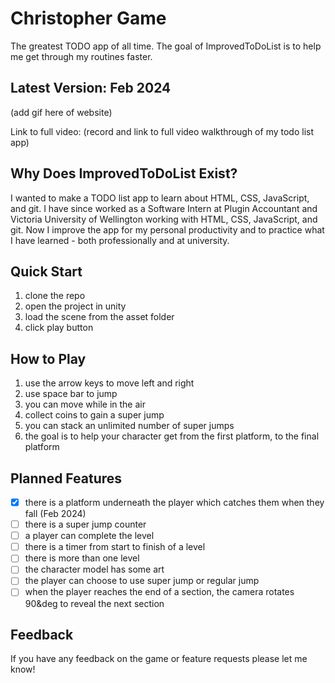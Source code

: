 # Christopher Game
The greatest TODO app of all time. The goal of ImprovedToDoList is to help me get through my routines faster.

## Latest Version: Feb 2024
(add gif here of website)

Link to full video: (record and link to full video walkthrough of my todo list app)

## Why Does ImprovedToDoList Exist?
I wanted to make a TODO list app to learn about HTML, CSS, JavaScript, and git. I have since worked as a Software Intern at Plugin Accountant and Victoria University of Wellington working with HTML, CSS, JavaScript, and git. Now I improve the app for my personal productivity and to practice what I have learned - both professionally and at university.

## Quick Start
1. clone the repo
2. open the project in unity
5. load the scene from the asset folder
6. click play button

## How to Play
1. use the arrow keys to move left and right
2. use space bar to jump
3. you can move while in the air
4. collect coins to gain a super jump
5. you can stack an unlimited number of super jumps
6. the goal is to help your character get from the first platform, to the final platform

## Planned Features
- [x] there is a platform underneath the player which catches them when they fall (Feb 2024)
- [ ] there is a super jump counter
- [ ] a player can complete the level
- [ ] there is a timer from start to finish of a level
- [ ] there is more than one level
- [ ] the character model has some art
- [ ] the player can choose to use super jump or regular jump
- [ ] when the player reaches the end of a section, the camera rotates 90&deg to reveal the next section

## Feedback
If you have any feedback on the game or feature requests please let me know!
